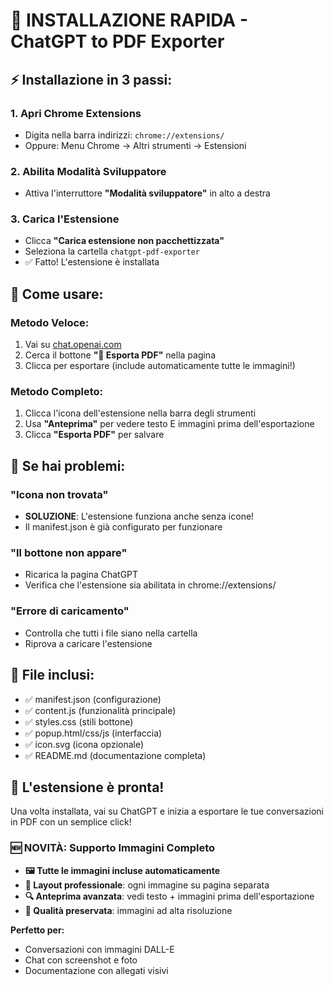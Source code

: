 # 🚀 INSTALLAZIONE RAPIDA - ChatGPT to PDF Exporter

## ⚡ Installazione in 3 passi:

### 1. Apri Chrome Extensions
- Digita nella barra indirizzi: `chrome://extensions/`
- Oppure: Menu Chrome → Altri strumenti → Estensioni

### 2. Abilita Modalità Sviluppatore
- Attiva l'interruttore **"Modalità sviluppatore"** in alto a destra

### 3. Carica l'Estensione
- Clicca **"Carica estensione non pacchettizzata"**
- Seleziona la cartella `chatgpt-pdf-exporter`
- ✅ Fatto! L'estensione è installata

## 🎯 Come usare:

### Metodo Veloce:
1. Vai su [chat.openai.com](https://chat.openai.com)
2. Cerca il bottone **"📄 Esporta PDF"** nella pagina
3. Clicca per esportare (include automaticamente tutte le immagini!)

### Metodo Completo:
1. Clicca l'icona dell'estensione nella barra degli strumenti
2. Usa **"Anteprima"** per vedere testo E immagini prima dell'esportazione
3. Clicca **"Esporta PDF"** per salvare

## 🔧 Se hai problemi:

### "Icona non trovata"
- **SOLUZIONE**: L'estensione funziona anche senza icone! 
- Il manifest.json è già configurato per funzionare

### "Il bottone non appare"
- Ricarica la pagina ChatGPT
- Verifica che l'estensione sia abilitata in chrome://extensions/

### "Errore di caricamento"
- Controlla che tutti i file siano nella cartella
- Riprova a caricare l'estensione

## 📁 File inclusi:
- ✅ manifest.json (configurazione)
- ✅ content.js (funzionalità principale)
- ✅ styles.css (stili bottone)
- ✅ popup.html/css/js (interfaccia)
- ✅ icon.svg (icona opzionale)
- ✅ README.md (documentazione completa)

## 🎉 L'estensione è pronta!

Una volta installata, vai su ChatGPT e inizia a esportare le tue conversazioni in PDF con un semplice click!

### 🆕 NOVITÀ: Supporto Immagini Completo
- **🖼️ Tutte le immagini incluse automaticamente**
- **📄 Layout professionale**: ogni immagine su pagina separata
- **🔍 Anteprima avanzata**: vedi testo + immagini prima dell'esportazione
- **🎨 Qualità preservata**: immagini ad alta risoluzione

**Perfetto per:**
- Conversazioni con immagini DALL-E
- Chat con screenshot e foto
- Documentazione con allegati visivi